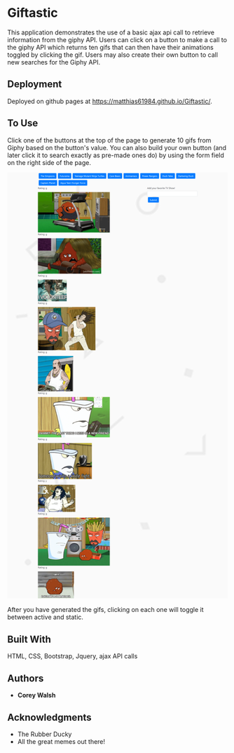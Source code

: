 # Giftastic

This application demonstrates the use of a basic ajax api call to retrieve information from the giphy API. Users can click on a button to make a call to the giphy API which returns ten gifs that can then have their animations toggled by clicking the gif. Users may also create their own button to call new searches for the Giphy API.

## Deployment

Deployed on github pages at https://matthias61984.github.io/Giftastic/.

## To Use

Click one of the buttons at the top of the page to generate 10 gifs from Giphy based on the button's value. You can also build your own button (and later click it to search exactly as pre-made ones do) by using the form field on the right side of the page. 

![Alt text](./assets/images/giftasticScreenshot.png?raw=true "GiftasticScreenshot")

After you have generated the gifs, clicking on each one will toggle it between active and static.

## Built With

HTML, CSS, Bootstrap, Jquery, ajax API calls

## Authors

* **Corey Walsh** 

## Acknowledgments

* The Rubber Ducky
* All the great memes out there!
